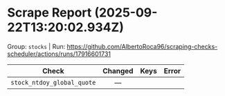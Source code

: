 # Scrape Report (2025-09-22T13:20:02.934Z)

Group: `stocks`  |  Run: https://github.com/AlbertoRoca96/scraping-checks-scheduler/actions/runs/17916601731

| Check | Changed | Keys | Error |
|---|:---:|:--|:--|
| `stock_ntdoy_global_quote` | — |  |  |
